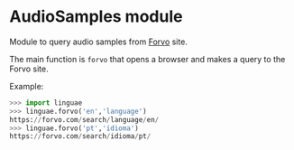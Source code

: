 # AudioSamples module

Module to query audio samples from [Forvo](https://forvo.com) site.

The main function is `forvo` that opens a browser and makes a query to the Forvo site.

Example:

```python
>>> import linguae
>>> linguae.forvo('en','language')
https://forvo.com/search/language/en/
>>> linguae.forvo('pt','idioma')
https://forvo.com/search/idioma/pt/
```
